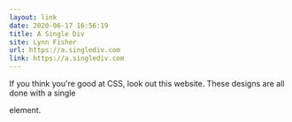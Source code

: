 ```yaml
---
layout: link
date: 2020-06-17 16:56:19
title: A Single Div
site: Lynn Fisher
url: https://a.singlediv.com
link: https://a.singlediv.com
---
```


If you think you're good at CSS, look out this website. These designs are all done with a single <div> element. 
